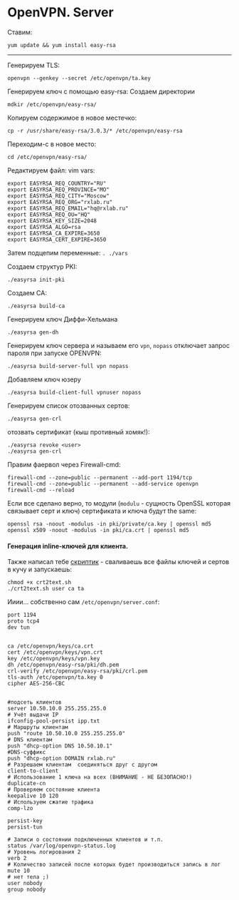 # OpenVPN. Server

Ставим:
```
yum update && yum install easy-rsa 
```
****************


Генерируем TLS:
```
openvpn --genkey --secret /etc/openvpn/ta.key
```


Генерируем ключ с помощью easy-rsa:
Создаем директории
```
mdkir /etc/openvpn/easy-rsa/
```
Копируем содержимое в новое местечко:
```
cp -r /usr/share/easy-rsa/3.0.3/* /etc/openvpn/easy-rsa
```

Переходим-с в новое место:
```
cd /etc/openvpn/easy-rsa/
```

Редактируем файл:
vim vars:
```
export EASYRSA_REQ_COUNTRY="RU"
export EASYRSA_REQ_PROVINCE="MO"
export EASYRSA_REQ_CITY="Moscow"
export EASYRSA_REQ_ORG="rxlab.ru"
export EASYRSA_REQ_EMAIL="hq@rxlab.ru"
export EASYRSA_REQ_OU="HQ"
export EASYRSA_KEY_SIZE=2048
export EASYRSA_ALGO=rsa
export EASYRSA_CA_EXPIRE=3650
export EASYRSA_CERT_EXPIRE=3650
```
Затем подцепим переменные: ```. ./vars```

Создаем структур PKI:
```
./easyrsa init-pki
```

Создаем CA:
```
./easyrsa build-ca 
```
Генерируем ключ Диффи-Хельмана
```
./easyrsa gen-dh
```
Генерируем ключ сервера и называем его `vpn`, `nopass` отключает запрос пароля при запуске OPENVPN:
```
./easyrsa build-server-full vpn nopass
```
Добавляем ключ юзеру
```
./easyrsa build-client-full vpnuser nopass
```

Генерируем список отозванных сертов:
```
./easyrsa gen-crl
```

отозвать сертификат (кыш противный хомяк!):
```
./easyrsa revoke <user>
./easyrsa gen-crl
```


Правим фаервол через Firewall-cmd:
```
firewall-cmd --zone=public --permanent --add-port 1194/tcp
firewall-cmd --zone=public --permanent --add-service openvpn
firewall-cmd --reload
```

Если все сделано верно, то модули (```modulu``` - сущность OpenSSL которая связывает серт и ключ) сертификата и ключа будут the same:
```
openssl rsa -noout -modulus -in pki/private/ca.key | openssl md5
openssl x509 -noout -modulus -in pki/ca.crt | openssl md5
```
#### Генерация inline-ключей для клиента.  
Также написал тебе [скриптик](https://github.com/ep4sh/edu/blob/master/SysAdm/OpenVPN/crt2text.sh) - сваливаешь все файлы ключей и сертов в кучу и запускаешь:
```
chmod +x crt2text.sh
./crt2text.sh user ca ta
```
Ииии... собственно сам ```/etc/openvpn/server.conf```:
```
port 1194
proto tcp4
dev tun


ca /etc/openvpn/keys/ca.crt
cert /etc/openvpn/keys/vpn.crt
key /etc/openvpn/keys/vpn.key
dh /etc/openvpn/easy-rsa/pki/dh.pem
crl-verify /etc/openvpn/easy-rsa/pki/crl.pem
tls-auth /etc/openvpn/ta.key 0
cipher AES-256-CBC


#подсеть клиентов
server 10.50.10.0 255.255.255.0
# Учёт выдачи IP
ifconfig-pool-persist ipp.txt
# Маршруты клиентам
push "route 10.50.10.0 255.255.255.0"
# DNS клиентам
push "dhcp-option DNS 10.50.10.1"
#DNS-суффикс
push "dhcp-option DOMAIN rxlab.ru"
# Разрешаем клиентам  соединяться друг с другом
client-to-client
# Использование 1 ключа на всех (ВНИМАНИЕ - НЕ БЕЗОПАСНО!)
duplicate-cn
# Проверяем состояние клиента
keepalive 10 120
# Используем сжатие трафика 
comp-lzo

persist-key
persist-tun

# Записи о состоянии подключенных клиентов и т.п.
status /var/log/openvpn-status.log
# Уровень логирования 2
verb 2
# Количество записей после которых будет производиться запись в лог
mute 10
# нет тела ;)
user nobody
group nobody
```
